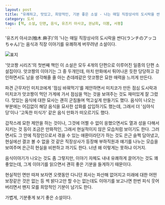 ```yaml
---
layout: post
title: "유쾌하고, 맛있고, 희망적인, 기분 좋은 소설 - 나는 매일 직장상사의 도시락을 싼다"
category: 도서
tags: [책, 소설, 단편, 음식, 유즈키 아사코, 권남희, 이봄, 서평]
---
```


'유즈키 아사코(柚木 麻子)'의
'나는 매일 직장상사의 도시락을 싼다(ランチのアッコちゃん)'는
음식과 직장 이야기를 유쾌하게 버무려낸 소설이다.

![표지](https://lh3.googleusercontent.com/C8F91v2GZzkcV9teAimlXeEL70b5KwNQXyBjWOgoVMYvHLIAImEsFO0rT4YdHsU0zLFJ3mPHpyIDlg=s480)

'앗코짱 시리즈'의 첫번째 책인 이 소설은
모두 4개의 단편으로 이루어진 일종의 단편 소설집이다.
앗코짱의 이야기는 그 중 두개인데,
마치 만화에서 튀어나온 듯한 당당하고 강인하면서도 남을 생각해줄 줄 아는 츤데레같은 앗코짱은
묘한 매력을 느끼게 만든다.

파견 근무자인 미치코에게 '점심 바꿔먹기'를 제안하면서
미치코가 만든 점심 도시락과
미치코가 앗코짱이 먹던 가게에 가서 점심을 먹는 것을 보여주는 것도 재미있게 잘 그렸다.
맛있는 음식에 대한 묘사는 괜히 군침돌며 먹고싶게 만들기도 했다.
음식이 나오는 부분에는 어김없이 해당 음식을 묘사한 삽화를 삽입하기도 했는데,
그래서 더 '심야식당'이나 '고독한 미식가' 같은 음식 만화가 떠오르기도 했다.

갑작스레 묘한 제안을 하는 것이나,
그것에 어쩔 수 없이 응했으면서도 열과 성을 다해서 지키는 것 등이
조금은 만화적인, 그래서 현실적이지 않은 모습처럼 보이기도 한다.
그러면서도 그 안에 직장인으로서 겪을 수 있는 애환이라던가 하는 것도 은근 슬쩍 담아냈고,
현실에선 결코 볼 수 없을 것 같은 직장상사가 등장해
부하직원과 얘기를 나누는 모습을 보여주며
은근히 현실을 비판하고 까기도 한다.
너넨 왜 이렇게는 못하냐 이거지.

음식이야기가 나오는 것도 좀 그렇지만,
이야기 자체도 내내 유쾌하게 끌어가는 것도 꽤 좋았는데,
그게 이야기를 읽으면서 괜히 좋은 기분을 들게하기 때문이다.

현실적인 면만 따져 보자면
오랫동안 다니던 회사는 파산해 없어지고
미래에 대한 어떤 보장같은 것은 없는 등
썩 밝다고만 할 수는 없는데도
이야기를 보고나면 한번 피식 웃어버리면서 왠지 모를 희망적인 기분이 남기도 한다.

가볍게, 기분좋게 보기 좋은 소설이다.
